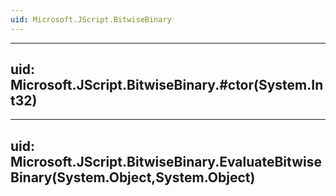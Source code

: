 ```yaml
---
uid: Microsoft.JScript.BitwiseBinary
---
```


---
uid: Microsoft.JScript.BitwiseBinary.#ctor(System.Int32)
---

---
uid: Microsoft.JScript.BitwiseBinary.EvaluateBitwiseBinary(System.Object,System.Object)
---

